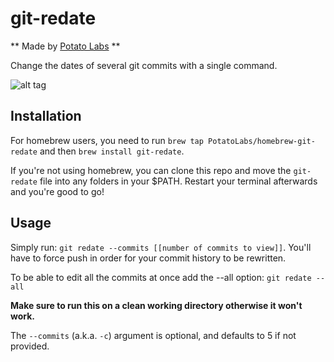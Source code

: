 # git-redate

** Made by [Potato Labs](http://taterlabs.com) **

Change the dates of several git commits with a single command.

![alt tag](http://oi68.tinypic.com/3ud82.jpg)

## Installation

For homebrew users, you need to run `brew tap PotatoLabs/homebrew-git-redate` and then `brew install git-redate`.

If you're not using homebrew, you can clone this repo and move the `git-redate` file into any folders in your $PATH. Restart your terminal afterwards and you're good to go!

## Usage

Simply run: `git redate --commits [[number of commits to view]]`.  You'll have to force push in order for your commit history to be rewritten.

To be able to edit all the commits at once add the --all option: `git redate --all`

**Make sure to run this on a clean working directory otherwise it won't work.**

The `--commits` (a.k.a. `-c`) argument is optional, and defaults to 5 if not provided.

